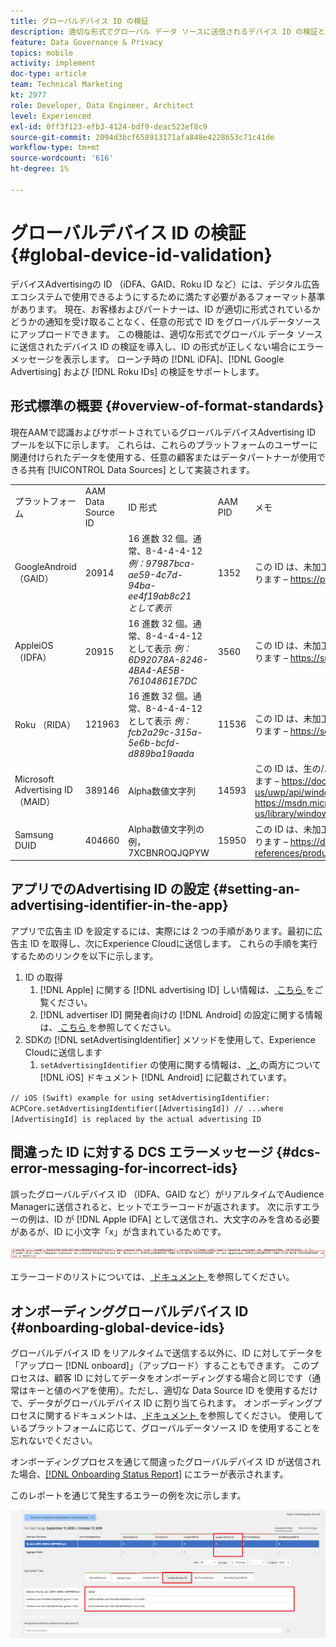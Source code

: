 ```yaml
---
title: グローバルデバイス ID の検証
description: 適切な形式でグローバル データ ソースに送信されるデバイス ID の検証と、ID の形式が正しくない場合のエラーメッセージについて説明します。
feature: Data Governance & Privacy
topics: mobile
activity: implement
doc-type: article
team: Technical Marketing
kt: 2977
role: Developer, Data Engineer, Architect
level: Experienced
exl-id: 0ff3f123-efb3-4124-bdf9-deac523ef8c9
source-git-commit: 2094d3bcf658913171afa848e4228653c71c41de
workflow-type: tm+mt
source-wordcount: '616'
ht-degree: 1%

---
```


# グローバルデバイス ID の検証 {#global-device-id-validation}

デバイスAdvertisingの ID （iDFA、GAID、Roku ID など）には、デジタル広告エコシステムで使用できるようにするために満たす必要があるフォーマット基準があります。 現在、お客様およびパートナーは、ID が適切に形式されているかどうかの通知を受け取ることなく、任意の形式で ID をグローバルデータソースにアップロードできます。 この機能は、適切な形式でグローバル データ ソースに送信されたデバイス ID の検証を導入し、ID の形式が正しくない場合にエラーメッセージを表示します。 ローンチ時の [!DNL iDFA]、[!DNL Google Advertising] および [!DNL Roku IDs] の検証をサポートします。

## 形式標準の概要 {#overview-of-format-standards}

現在AAMで認識およびサポートされているグローバルデバイスAdvertising ID プールを以下に示します。 これらは、これらのプラットフォームのユーザーに関連付けられたデータを使用する、任意の顧客またはデータパートナーが使用できる共有 [!UICONTROL Data Sources] として実装されます。

<table>
  <tr>
   <td>プラットフォーム </td>
   <td>AAM Data Source ID </td>
   <td>ID 形式 </td>
   <td>AAM PID </td>
   <td>メモ </td>
  </tr>
  <tr>
   <td>GoogleAndroid（GAID）</td>
   <td>20914</td>
   <td>16 進数 32 個。通常、8-4-4-4-12<em> 例：97987bca-ae59-4c7d-94ba-ee4f19ab8c21<br/> として表示 </em> </td>
   <td>1352</td>
   <td>この ID は、未加工/ハッシュ化されていない/変更されていないフォーム参照で収集する必要があります – <a href="https://play.google.com/about/monetization-ads/ads/ad-id/">https://play.google.com/about/monetization-ads/ads/ad-id/</a></td>
  </tr>
  <tr>
   <td>AppleiOS（IDFA）</td>
   <td>20915</td>
   <td>16 進数 32 個。通常、8-4-4-4-12 として表示 <em> 例：6D92078A-8246-4BA4-AE5B-76104861E7DC<br /> </em> </td>
   <td>3560</td>
   <td>この ID は、未加工/ハッシュ化されていない/変更されていないフォーム参照で収集する必要があります – <a href="https://support.apple.com/en-us/HT205223">https://support.apple.com/en-us/HT205223</a></td>
  </tr>
  <tr>
   <td>Roku （RIDA）</td>
   <td>121963</td>
   <td>16 進数 32 個。通常、8-4-4-4-12 として表示 <em> 例：</em> <em>fcb2a29c-315a-5e6b-bcfd-d889ba19aada</em></td>
   <td>11536</td>
   <td>この ID は、未加工/ハッシュ化されていない/変更されていないフォーム参照で収集する必要があります – <a href="https://sdkdocs.roku.com/display/sdkdoc/Roku+Advertising+Framework">https://sdkdocs.roku.com/display/sdkdoc/Roku+Advertising+Framework</a> </td>
  </tr>
  <tr>
   <td>Microsoft Advertising ID （MAID）</td>
   <td>389146</td>
   <td>Alpha数値文字列</td>
   <td>14593</td>
   <td>この ID は、生の/ハッシュ化されていない/変更されていないフォーム参照で収集する必要があります – <a href="https://docs.microsoft.com/en-us/uwp/api/windows.system.userprofile.advertisingmanager.advertisingid">https://docs.microsoft.com/en-us/uwp/api/windows.system.userprofile.advertisingmanager.advertisingid</a><br/><a href="https://msdn.microsoft.com/en-us/library/windows/apps/windows.system.userprofile.advertisingmanager.advertisingid.aspx">https://msdn.microsoft.com/en-us/library/windows/apps/windows.system.userprofile.advertisingmanager.advertisingid.aspx</a></td>
  </tr>
  <tr>
   <td>Samsung DUID</td>
   <td>404660</td>
   <td>Alpha数値文字列の例，7XCBNROQJQPYW</td>
   <td>15950</td>
   <td>この ID は、未加工/ハッシュ化されていない/変更されていないフォーム参照で収集する必要があります – <a href="https://developer.samsung.com/tv/develop/api-references/samsung-product-api-references/productinfo-api">https://developer.samsung.com/tv/develop/api-references/samsung-product-api-references/productinfo-api</a> </td>
  </tr>
</table>

## アプリでのAdvertising ID の設定 {#setting-an-advertising-identifier-in-the-app}

アプリで広告主 ID を設定するには、実際には 2 つの手順があります。最初に広告主 ID を取得し、次にExperience Cloudに送信します。 これらの手順を実行するためのリンクを以下に示します。

1. ID の取得
   1. [!DNL Apple] に関する [!DNL advertising ID] しい情報は、[ こちら ](https://developer.apple.com/documentation/adsupport/asidentifiermanager) をご覧ください。
   1. [!DNL advertiser ID] 開発者向けの [!DNL Android] の設定に関する情報は、[ こちら ](http://android.cn-mirrors.com/google/play-services/id.html) を参照してください。
1. SDKの [!DNL setAdvertisingIdentifier] メソッドを使用して、Experience Cloudに送信します
   1. `setAdvertisingIdentifier` の使用に関する情報は、[ と ](https://aep-sdks.gitbook.io/docs/using-mobile-extensions/mobile-core/identity/identity-api-reference#set-an-advertising-identifier) の両方について [!DNL iOS] ドキュメント [!DNL Android] に記載されています。

`// iOS (Swift) example for using setAdvertisingIdentifier:`
`ACPCore.setAdvertisingIdentifier([AdvertisingId]) // ...where [AdvertisingId] is replaced by the actual advertising ID`

## 間違った ID に対する DCS エラーメッセージ  {#dcs-error-messaging-for-incorrect-ids}

誤ったグローバルデバイス ID （IDFA、GAID など）がリアルタイムでAudience Managerに送信されると、ヒットでエラーコードが返されます。 次に示すエラーの例は、ID が [!DNL Apple IDFA] として送信され、大文字のみを含める必要があるが、ID に小文字「x」が含まれているためです。

![ エラー画像 ](assets/image_4_.png)

エラーコードのリストについては、[ ドキュメント ](https://experienceleague.adobe.com/docs/audience-manager/user-guide/api-and-sdk-code/dcs/dcs-api-reference/dcs-error-codes.html?lang=ja#api-and-sdk-code) を参照してください。

## オンボーディンググローバルデバイス ID {#onboarding-global-device-ids}

グローバルデバイス ID をリアルタイムで送信する以外に、ID に対してデータを「アップロー [!DNL onboard]」（アップロード）することもできます。 このプロセスは、顧客 ID に対してデータをオンボーディングする場合と同じです（通常はキーと値のペアを使用）。ただし、適切な Data Source ID を使用するだけで、データがグローバルデバイス ID に割り当てられます。 オンボーディングプロセスに関するドキュメントは、[ ドキュメント ](https://experienceleague.adobe.com/docs/audience-manager/user-guide/implementation-integration-guides/sending-audience-data/batch-data-transfer-process/batch-data-transfer-overview.html?lang=ja#implementation-integration-guides) を参照してください。 使用しているプラットフォームに応じて、グローバルデータソース ID を使用することを忘れないでください。

オンボーディングプロセスを通じて間違ったグローバルデバイス ID が送信された場合、[[!DNL Onboarding Status Report]](https://experienceleague.adobe.com/docs/audience-manager/user-guide/reporting/onboarding-status-report.html?lang=ja#reporting) にエラーが表示されます。

このレポートを通じて発生するエラーの例を次に示します。

![ エラー画像 ](assets/image_5_.png)
